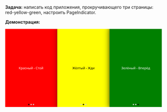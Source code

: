 **Задача:** написать код приложения, прокручивающего три страницы: red-yellow-green, настроить PageIndicator.

**Демонстрация:**

![image](demo.png)

